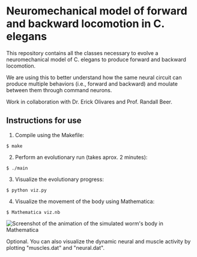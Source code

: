 # Neuromechanical model of forward and backward locomotion in C. elegans 

This repository contains all the classes necessary to evolve a neuromechanical model of C. elegans to produce forward and backward locomotion. 

We are using this to better understand how the same neural circuit can produce multiple behaviors (i.e., forward and backward) and moulate between them through command neurons.

Work in collaboration with Dr. Erick Olivares and Prof. Randall Beer.

## Instructions for use

1. Compile using the Makefile: 
```
$ make
```
2. Perform an evolutionary run (takes aprox. 2 minutes): 
```
$ ./main
```
3. Visualize the evolutionary progress: 
```
$ python viz.py
```
4. Visualize the movement of the body using Mathematica: 
```
$ Mathematica viz.nb
```

![Screenshot of the animation of the simulated worm's body in Mathematica](https://github.com/edizquierdo/CE_locomotion/blob/main/viz.png?raw=true)

Optional. You can also visualize the dynamic neural and muscle activity by plotting "muscles.dat" and "neural.dat".
